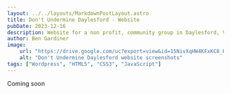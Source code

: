 ```yaml
---
layout: ../../layouts/MarkdownPostLayout.astro
title: Don't Undermine Daylesford - Website
pubDate: 2023-12-16
description: Website for a non profit, community group in Daylesford, Victoria, Australia.
author: Ben Gardiner
image:
    url: "https://drive.google.com/uc?export=view&id=15NivXqHW4KFxKC8_Kp_JW6hJqxYpJZRm"
    alt: "Don't Undermine Daylesford website screenshots"
tags: ["Wordpress", "HTML5", "CSS3", "JavaScript"]
---
```

Coming soon
